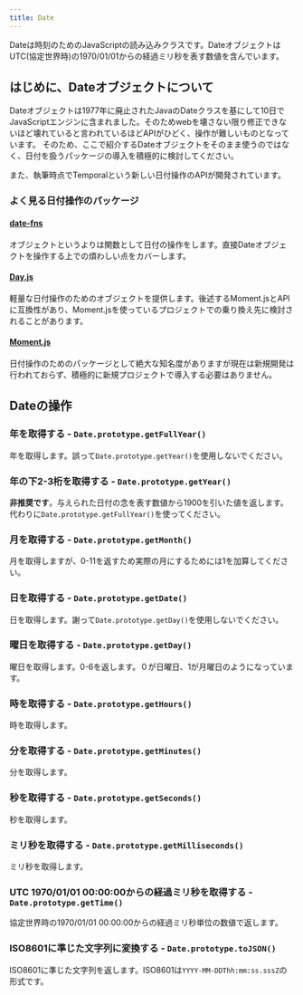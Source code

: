 ```yaml
---
title: Date
---
```


Dateは時刻のためのJavaScriptの読み込みクラスです。DateオブジェクトはUTC(協定世界時)の1970/01/01からの経過ミリ秒を表す数値を含んでいます。

## はじめに、Dateオブジェクトについて

Dateオブジェクトは1977年に廃止されたJavaのDateクラスを基にして10日でJavaScriptエンジンに含まれました。そのためwebを壊さない限り修正できないほど壊れていると言われているほどAPIがひどく、操作が難しいものとなっています。
そのため、ここで紹介するDateオブジェクトをそのまま使うのではなく、日付を扱うパッケージの導入を積極的に検討してください。

また、執筆時点でTemporalという新しい日付操作のAPIが開発されています。

### よく見る日付操作のパッケージ

#### [date-fns](https://date-fns.org/)

オブジェクトというよりは関数として日付の操作をします。直接Dateオブジェクトを操作する上での煩わしい点をカバーします。

#### [Day.js](https://day.js.org/)

軽量な日付操作のためのオブジェクトを提供します。後述するMoment.jsとAPIに互換性があり、Moment.jsを使っているプロジェクトでの乗り換え先に検討されることがあります。

#### [Moment.js](https://momentjs.com/)

日付操作のためのパッケージとして絶大な知名度がありますが現在は新規開発は行われておらず、積極的に新規プロジェクトで導入する必要はありません。

## Dateの操作

### 年を取得する - `Date.prototype.getFullYear()`

年を取得します。誤って`Date.prototype.getYear()`を使用しないでください。

### 年の下2-3桁を取得する - `Date.prototype.getYear()`

**非推奨です**。与えられた日付の念を表す数値から1900を引いた値を返します。代わりに`Date.prototype.getFullYear()`を使ってください。

### 月を取得する - `Date.prototype.getMonth()`

月を取得しますが、0-11を返すため実際の月にするためには1を加算してください。

### 日を取得する - `Date.prototype.getDate()`

日を取得します。謝って`Date.prototype.getDay()`を使用しないでください。

### 曜日を取得する - `Date.prototype.getDay()`

曜日を取得します。0-6を返します。０が日曜日、1が月曜日のようになっています。

### 時を取得する - `Date.prototype.getHours()`

時を取得します。

### 分を取得する - `Date.prototype.getMinutes()`

分を取得します。

### 秒を取得する - `Date.prototype.getSeconds()`

秒を取得します。

### ミリ秒を取得する - `Date.prototype.getMilliseconds()`

ミリ秒を取得します。

### UTC 1970/01/01 00:00:00からの経過ミリ秒を取得する - `Date.prototype.getTime()`

協定世界時の1970/01/01 00:00:00からの経過ミリ秒単位の数値で返します。

### ISO8601に準じた文字列に変換する - `Date.prototype.toJSON()`

ISO8601に準じた文字列を返します。ISO8601は`YYYY-MM-DDThh:mm:ss.sssZ`の形式です。
